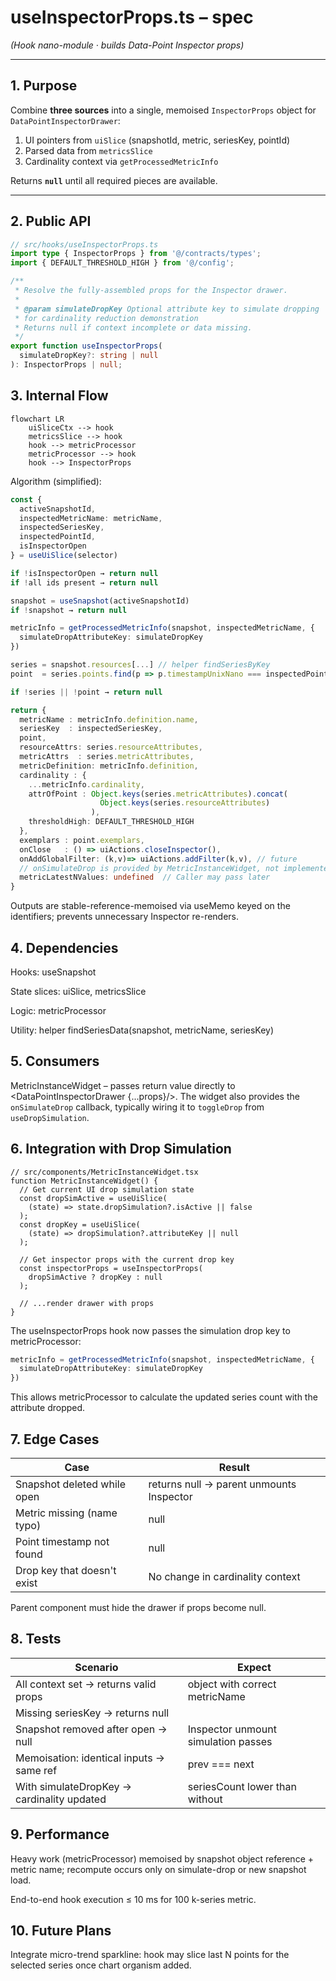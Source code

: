 # useInspectorProps.ts – spec  
*(Hook nano-module · builds Data-Point Inspector props)*

---

## 1. Purpose

Combine **three sources** into a single, memoised `InspectorProps`
object for `DataPointInspectorDrawer`:

1. UI pointers from `uiSlice` (snapshotId, metric, seriesKey, pointId)
2. Parsed data from `metricsSlice`
3. Cardinality context via `getProcessedMetricInfo`

Returns **`null`** until all required pieces are available.

---

## 2. Public API

```ts
// src/hooks/useInspectorProps.ts
import type { InspectorProps } from '@/contracts/types';
import { DEFAULT_THRESHOLD_HIGH } from '@/config';

/**
 * Resolve the fully-assembled props for the Inspector drawer.
 *
 * @param simulateDropKey Optional attribute key to simulate dropping
 * for cardinality reduction demonstration
 * Returns null if context incomplete or data missing.
 */
export function useInspectorProps(
  simulateDropKey?: string | null
): InspectorProps | null;
```

## 3. Internal Flow

```mermaid
flowchart LR
    uiSliceCtx --> hook
    metricsSlice --> hook
    hook --> metricProcessor
    metricProcessor --> hook
    hook --> InspectorProps
```

Algorithm (simplified):

```ts
const {
  activeSnapshotId,
  inspectedMetricName: metricName,
  inspectedSeriesKey,
  inspectedPointId,
  isInspectorOpen
} = useUiSlice(selector)

if !isInspectorOpen → return null
if !all ids present → return null

snapshot = useSnapshot(activeSnapshotId)
if !snapshot → return null

metricInfo = getProcessedMetricInfo(snapshot, inspectedMetricName, {
  simulateDropAttributeKey: simulateDropKey
})

series = snapshot.resources[...] // helper findSeriesByKey
point  = series.points.find(p => p.timestampUnixNano === inspectedPointId)

if !series || !point → return null

return {
  metricName : metricInfo.definition.name,
  seriesKey  : inspectedSeriesKey,
  point,
  resourceAttrs: series.resourceAttributes,
  metricAttrs  : series.metricAttributes,
  metricDefinition: metricInfo.definition,
  cardinality : {
    ...metricInfo.cardinality,
    attrOfPoint : Object.keys(series.metricAttributes).concat(
                    Object.keys(series.resourceAttributes)
                  ),
    thresholdHigh: DEFAULT_THRESHOLD_HIGH
  },
  exemplars : point.exemplars,
  onClose   : () => uiActions.closeInspector(),
  onAddGlobalFilter: (k,v)=> uiActions.addFilter(k,v), // future
  // onSimulateDrop is provided by MetricInstanceWidget, not implemented here
  metricLatestNValues: undefined  // Caller may pass later
}
```

Outputs are stable-reference-memoised via useMemo keyed on the
identifiers; prevents unnecessary Inspector re-renders.

## 4. Dependencies
Hooks: useSnapshot

State slices: uiSlice, metricsSlice

Logic: metricProcessor

Utility: helper findSeriesData(snapshot, metricName, seriesKey)

## 5. Consumers
MetricInstanceWidget – passes return value directly to
<DataPointInspectorDrawer {...props}/>.
The widget also provides the `onSimulateDrop` callback, typically wiring it
to `toggleDrop` from `useDropSimulation`.

## 6. Integration with Drop Simulation

```tsx
// src/components/MetricInstanceWidget.tsx
function MetricInstanceWidget() {
  // Get current UI drop simulation state
  const dropSimActive = useUiSlice(
    (state) => state.dropSimulation?.isActive || false
  );
  const dropKey = useUiSlice(
    (state) => dropSimulation?.attributeKey || null
  );
  
  // Get inspector props with the current drop key
  const inspectorProps = useInspectorProps(
    dropSimActive ? dropKey : null
  );
  
  // ...render drawer with props
}
```

The useInspectorProps hook now passes the simulation drop key to metricProcessor:

```ts
metricInfo = getProcessedMetricInfo(snapshot, inspectedMetricName, {
  simulateDropAttributeKey: simulateDropKey 
})
```

This allows metricProcessor to calculate the updated series count with the attribute dropped.

## 7. Edge Cases
| Case | Result |
|------|--------|
| Snapshot deleted while open | returns null → parent unmounts Inspector |
| Metric missing (name typo) | null |
| Point timestamp not found | null |
| Drop key that doesn't exist | No change in cardinality context |

Parent component must hide the drawer if props become null.

## 8. Tests
| Scenario | Expect |
|----------|--------|
| All context set → returns valid props | object with correct metricName |
| Missing seriesKey → returns null | |
| Snapshot removed after open → null | Inspector unmount simulation passes |
| Memoisation: identical inputs → same ref | prev === next |
| With simulateDropKey → cardinality updated | seriesCount lower than without |

## 9. Performance
Heavy work (metricProcessor) memoised by snapshot object reference +
metric name; recompute occurs only on simulate-drop or new snapshot load.

End-to-end hook execution ≤ 10 ms for 100 k-series metric.

## 10. Future Plans
Integrate micro-trend sparkline: hook may slice last N points for
the selected series once chart organism added.